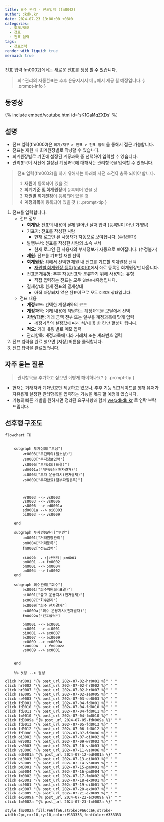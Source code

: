 ```yaml
---
title: 회수 관리 - 전표입력 (fm0002)
author: dkdk.kr
date: 2024-07-23 13:00:00 +0800
categories:
  - 회계/재무
  - 전표
  - 전표 입력
tags:
  - 전표입력
render_with_liquid: true
mermaid: true
---
```

전표 입력(fm0002)에서는 새로운 전표를 생성 할 수 있습니다. 

> 회수관리의 자동전표는 추후 운용지시서 메뉴에서 제공 될 예정입니다.
{: .prompt-info }
## 동영상

{% include embed/youtube.html id='sK1GaMgZXDs' %}

## 설명

- 전표 입력(fm0002)은 `회계/재무 > 전표 > 전표 입력` 을 통해서 접근 가능합니다.
- 전표는 재원 내 회계원장별로 작성할 수 있습니다.
- 회계원장별로 기존에 설정된 계정과목 중 선택하여 입력할 수 있습니다.
- 관리항목이 사전에 설정된 계정과목에 대해서는 관리항목을 입력할 수 있습니다.

> 전표 입력(fm0002)을 하기 위해서는 아래의 사전 조건이 충족 되어야 합니다.
> 1. **재원**이 등록되어 있을 것
> 2. **회계기준 및 회계원장**이 등록되어 있을 것
> 3. **재원별 회계원장**이 등록되어 있을 것
> 4. **계정과목**이 등록되어 있을 것
{: .prompt-tip }

1. 전표를 입력합니다.
	- 전표 정보
		- **회계일**: 전표의 내용이 실제 일어난 날짜 입력 (등록일이 아닌 거래일)
		* 기표자: 전표를 작성한 사람
			* 현재 로그인 된 사용자가 자동으로 보여집니다. (수정불가)
		* 발행부서: 전표를 작성한 사람의 소속 부서
			* 현재 로그인 된 사용자의 부서정보가 자동으로 보여집니다. (수정불가)
		- **재원**: 전표를 기표할 재원 선택
		- **회계원장**: 위에서 선택한 재원 내 전표를 기표할 회계원장 선택
			- [재원별 회계원장 등록(fm0010)](https://guide.vcworks.kr/posts/fm0010/)에서 `여`로 등록된 회계원장만 나옵니다.
		- 전표분개유형: 추후 자동전표와 분류하기 위해 사용되는 유형
			- 직접 입력하는 전표는 모두 `일반분개`유형입니다.
		- 결재상태: 현재 전표의 결재상태
			- 아직 저장되지 않은 전표이므로 모두 `미결재` 상태입니다.
	- 전표 내용
		- **계정코드**: 선택한 계정과목의 코드
		- **계정과목**: 거래 내용에 해당하는 계정과목을 모달에서 선택
		- **차변/대변**: 거래 금액 전부 또는 일부를 계정과목에 맞게 입력
			- 계정과목의 설정값에 따라 차/대 중 한 칸만 활성화 됩니다.
		- **적요**: 거래 내용 별로 메모 입력
		- 관리항목: 계정과목에 따라 거래처 또는 계좌번호 입력
2. 전표 입력을 완료 했으면 [저장] 버튼을 클릭합니다.
3. 전표 입력을 완료했습니다.

## 자주 묻는 질문

> 관리항목을 추가하고 싶으면 어떻게 해야하나요?
{: .prompt-tip }

- 현재는 거래처와 계좌번호만 제공하고 있으나, 추후 기능 업그레이드를 통해 유저가 자유롭게 설정한 관리항목을 입력하는 기능을 제공 할 예정에 있습니다.
- 기능의 빠른 개발을 원하시면 정리된 요구사항과 함께 we@dkdk.kr 로 연락 부탁드립니다.



## 선후행 구조도

```mermaid
flowchart TD


    subgraph 투자심의["투심"]
        wr0003["주간회의(딜소싱)"]
        vs0003["투자정보입력"]
        vs0006["투자심의(표결)"]
        ed0001a["계약품의(전자결재)"]
        oi0003["투자 운용지시(전자결재)"]
        vs0009["투자완료(첨부파일등록)"]

        
        
        wr0003 --> vs0003
        vs0003 --> vs0006
        vs0006 --> ed0001a
        ed0001a --> oi0003
        oi0003 --> vs0009

    end

    subgraph 투자변동관리["투변"]
        pm0001["거래원장관리"]
        pm0004["거래등록"]
        fm0002["전표입력"]

        oi0003 -.->|선택적| pm0001
        pm0001 --> fm0002
        pm0001 --> pm0004
        pm0004 --> fm0002
    end

    subgraph 회수관리["회수"]
        ex0001["회수위원회(표결)"]
        oi0001["출고 운용지시(전자결재)"]
        ex0007["회수관리"]
        ex0009["회수 전자결재"]
        ex0009a["회수 운용지시(전자결재)"]
        fm0002a["전표입력"]

        pm0001 --> ex0001
        ex0001 --> oi0001
        oi0001 --> ex0007
        ex0007 --> ex0009
        ex0009 --> ex0009a
        ex0009a --> fm0002a
        vs0009 --> ex0001


    end

    %% 셋팅 --> 결성
    
click hr0001 "{% post_url 2024-07-02-hr0001 %}" " "
click hr0002 "{% post_url 2024-07-02-hr0002 %}" " "
click hr0007 "{% post_url 2024-07-02-hr0007 %}" " "
click se0005 "{% post_url 2024-07-02-se0005 %}" " "
click se0003 "{% post_url 2024-07-03-se0003 %}" " "
click fd0001 "{% post_url 2024-07-04-fd0001 %}" " "
click fd0010 "{% post_url 2024-07-04-fd0010 %}" " "
click fd0011 "{% post_url 2024-07-04-fd0011 %}" " "
click fm0010 "{% post_url 2024-07-04-fm0010 %}" " "
click fd0009a "{% post_url 2024-07-05-fd0009a %}" " "
click fd0013 "{% post_url 2024-07-05-fd0013 %}" " "
click fd0012 "{% post_url 2024-07-06-fd0012 %}" " "
click fd0006 "{% post_url 2024-07-07-fd0006 %}" " "
click oi0002 "{% post_url 2024-07-07-oi0002 %}" " "
click wr0003 "{% post_url 2024-07-09-wr0003 %}" " "
click vs0003 "{% post_url 2024-07-10-vs0003 %}" " "
click vs0006 "{% post_url 2024-07-11-vs0006 %}" " "
click ed0001a "{% post_url 2024-07-12-ed0001a %}" " "
click oi0003 "{% post_url 2024-07-13-oi0003 %}" " "
click vs0009 "{% post_url 2024-07-14-vs0009 %}" " "
click pm0001 "{% post_url 2024-07-15-pm0001 %}" " "
click pm0004 "{% post_url 2024-07-16-pm0004 %}" " "
click fm0002 "{% post_url 2024-07-17-fm0002 %}" " "
click ex0001 "{% post_url 2024-07-18-ex0001 %}" " "
click oi0001 "{% post_url 2024-07-19-oi0001 %}" " "
click ex0007 "{% post_url 2024-07-20-ex0007 %}" " "
click ex0009 "{% post_url 2024-07-21-ex0009 %}" " "
click ex0009a "{% post_url 2024-07-22-ex0009a %}" " "
click fm0002a "{% post_url 2024-07-23-fm0002a %}" " "

style fm0002a fill:#e6ffe6,stroke:#66cc66,stroke-width:2px,rx:10,ry:10,color:#333333,fontColor:#333333

```
